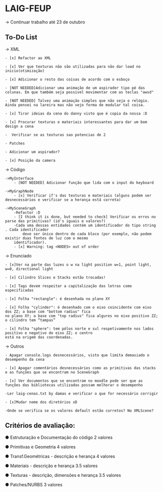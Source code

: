 # LAIG-FEUP

-> Continuar trabalho até 23 de outubro

## To-Do List
-> XML

	- [x] Refactor ao XML

	- [x] Ver que texturas não são utilizadas para não dar load no inicio(otimização)

	- [x] Adicionar o resto das coisas de acordo com o esboço

	- [NOT NEEDED]Adicionar uma animação de um aspirador tipo pé das colunas. Em que também seja possivel movimentar com as teclas "awsd"

	- [NOT NEEDED] Talvez uma animação simples que não seja o relógio. Ainda pensei na lareira mas não vejo forma de modular tal coisa.

	- [x] Tirar ideias da cena do danny visto que é copia da nossa :D

	- [x] Procurar texturas e materiais interessantes para dar um bom design a cena

	-  Verificar se as texturas sao potencias de 2

	- Patches

	- Adicionar um aspirador?

	- [x] Posição da camera

-> Código

	->MyInterface
		- [NOT NEEDED] Adicionar função que lida com o input do keyboard

	->MyGraphNode
		- [x] Verificar if's das texturas e materiais (alguns podem ser desnecessários e verificar se a herança está correta)

	->MySceneGraph
		-Refactor :D
		- [I think it is done, but needed to check] Verificar os erros no parse das primitivas? (id's iguais e valores?)
		-Cada uma dessas entidades contém um identificador do tipo string . Cada identificador
			deve ser único dentro de cada bloco (por exemplo, não podem existir duas fontes de luz com o mesmo
		identificador).
		- [x] Warning: tag <NODES> out of order


-> Enunciado

	- [x]Ver na parte das luzes o w na light position w=1, point light, w=0, directional light

	- [x] Cilindro Slices e Stacks estão trocadas!

	- [x] Tags devem respeitar a capitalização das letras como especificadas

	- [x] Folha "rectangle": é desenhada no plano XY

	- [x] Folha "cylinder": é desenhado com o eixo coincidente com eixo dos ZZ; a base com "bottom radius" fica
	no plano XY; a base com "top radius" fica algures no eixo positivo ZZ; o cilindro tem “tampas”

	- [x] Folha "sphere": tem pólos norte e sul respetivamente nos lados positivo e negativo do eixo ZZ; o centro
	está na origem das coordenadas.


-> Outros

	- Apagar console.logs desnecessários, visto que limita demasiado o desempenho da cena

	- [x] Apagar comentários desnecessários como as primitivas das stacks e as funções que se encontram no SceneGraph

	- [x] Ver documentos que se encontram no moodle pode ser que as funções das bibliotecas utilizadas possam melhorar o desempenho

	-Ler laig-cenas.txt by damas e verificar o que for necessário corrigir

	- [x]Mudar nome dos diretórios xD

	-Onde se verifica se os valores default estão corretos? No XMLScene?


## Critérios de avaliação:
● Estruturação e Documentação do código 2 valores

● Primitivas e Geometria 4 valores

● Transf.Geométricas - descrição e herança 4 valores

● Materiais - descrição e herança 3.5 valores

● Texturas - descrição, dimensões e herança 3.5 valores

● Patches/NURBS 3 valores
